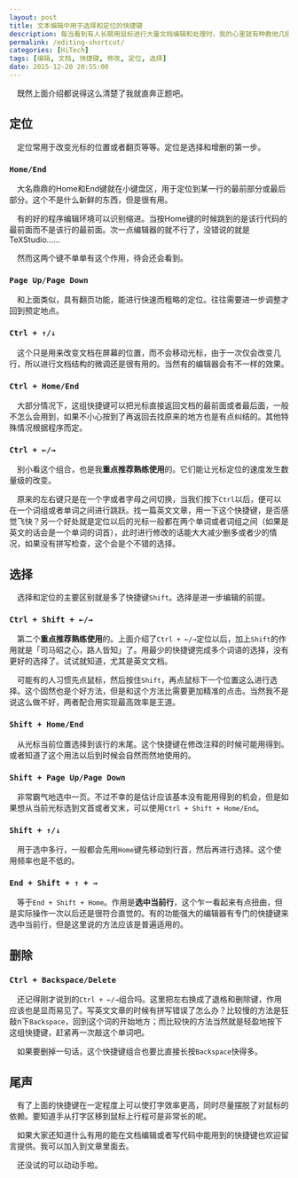 ```yaml
---
layout: post
title: 文本编辑中用于选择和定位的快捷键
description: 每当看到有人长期用鼠标进行大量文档编辑和处理时，我的心里就有种教他几招拯救一下濒危的效率的冲动。但是老是好为人师也总归是不好的，不如写个日志来聊聊吧。希望能有所帮助。
permalink: /editing-shortcut/
categories: [HiTech]
tags: [编辑, 文档, 快捷键, 修改, 定位, 选择]
date: 2015-12-20 20:55:00
--- 
```


　既然上面介绍都说得这么清楚了我就直奔正题吧。

## 定位

　定位常用于改变光标的位置或者翻页等等。定位是选择和增删的第一步。

### `Home/End`

　大名鼎鼎的Home和End键就在小键盘区，用于定位到某一行的最前部分或最后部分。这个不是什么新鲜的东西，但是很有用。

　有的好的程序编辑环境可以识别缩进。当按Home键的时候跳到的是该行代码的最前面而不是该行的最前面。次一点编辑器的就不行了，没错说的就是TeXStudio……

　然而这两个键不单单有这个作用，待会还会看到。

### `Page Up/Page Down`

　和上面类似，具有翻页功能，能进行快速而粗略的定位。往往需要进一步调整才回到预定地点。

### `Ctrl + ↑/↓`

　这个只是用来改变文档在屏幕的位置，而不会移动光标，由于一次仅会改变几行，所以进行文档结构的微调还是很有用的。当然有的编辑器会有不一样的效果。

### `Ctrl + Home/End`

　大部分情况下，这组快捷键可以把光标直接返回文档的最前面或者最后面，一般不怎么会用到，如果不小心按到了再返回去找原来的地方也是有点纠结的。其他特殊情况根据程序而定。

### `Ctrl + ←/→`

　别小看这个组合，也是我**重点推荐熟练使用**的。它们能让光标定位的速度发生数量级的改变。

　原来的左右键只是在一个字或者字母之间切换，当我们按下`Ctrl`以后，便可以在一个词组或者单词之间进行跳跃。找一篇英文文章，用一下这个快捷键，是否感觉飞快？另一个好处就是定位以后的光标一般都在两个单词或者词组之间（如果是英文的话会是一个单词的词首），此时进行修改的话能大大减少删多或者少的情况，如果没有拼写检查，这个会是个不错的选择。

## 选择

　选择和定位的主要区别就是多了快捷键`Shift`。选择是进一步编辑的前提。

### `Ctrl + Shift + ←/→`

　第二个**重点推荐熟练使用**的。上面介绍了`Ctrl + ←/→`定位以后，加上`Shift`的作用就是「司马昭之心，路人皆知」了。用最少的快捷键完成多个词语的选择，没有更好的选择了。试试就知道，尤其是英文文档。

　可能有的人习惯先点鼠标，然后按住`Shift`，再点鼠标下一个位置这么进行选择。这个固然也是个好方法，但是和这个方法比需要更加精准的点击。当然我不是说这么做不好，两者配合用实现最高效率是王道。

### `Shift + Home/End`

　从光标当前位置选择到该行的末尾。这个快捷键在修改注释的时候可能用得到。或者知道了这个用法以后到时候会自然而然地使用的。

### `Shift + Page Up/Page Down`

　非常霸气地选中一页。不过不幸的是估计应该基本没有能用得到的机会，但是如果想从当前光标选到文首或者文末，可以使用`Ctrl + Shift + Home/End`。

### `Shift + ↑/↓`

　用于选中多行，一般都会先用`Home`键先移动到行首，然后再进行选择。这个使用频率也是不低的。

### `End + Shift + ↑ + →`

　等于`End + Shift + Home`。作用是**选中当前行**，这个乍一看起来有点扭曲，但是实际操作一次以后还是很符合直觉的。有的功能强大的编辑器有专门的快捷键来选中当前行，但是这里说的方法应该是普遍适用的。

## 删除

### `Ctrl + Backspace/Delete`

　还记得刚才说到的`Ctrl + ←/→`组合吗。这里把左右换成了退格和删除键，作用应该也是显而易见了。写英文文章的时候有拼写错误了怎么办？比较慢的方法是狂敲n下`Backspace`，回到这个词的开始地方；而比较快的方法当然就是轻盈地按下这组快捷键，赶紧再一次敲这个单词吧。

　如果要删掉一句话，这个快捷键组合也要比直接长按`Backspace`快得多。

## 尾声

　有了上面的快捷键在一定程度上可以使打字效率更高，同时尽量摆脱了对鼠标的依赖。要知道手从打字区移到鼠标上行程可是非常长的呢。

　如果大家还知道什么有用的能在文档编辑或者写代码中能用到的快捷键也欢迎留言提供。我可以加入到文章里面去。

　还没试的可以动动手啦。
